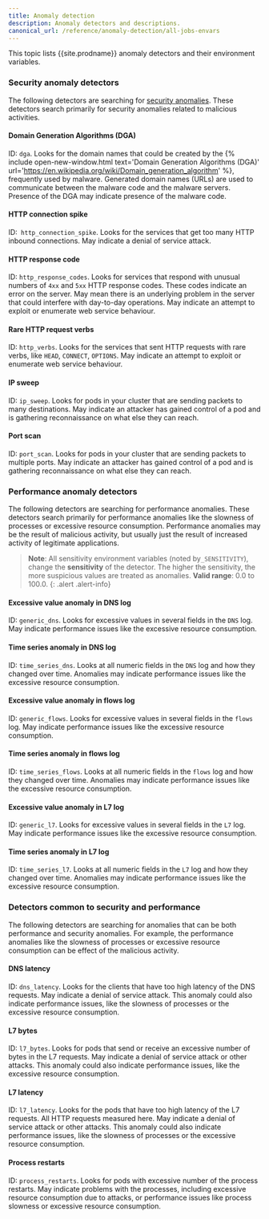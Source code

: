 ```yaml
---
title: Anomaly detection 
description: Anomaly detectors and descriptions.
canonical_url: /reference/anomaly-detection/all-jobs-envars
---
```


This topic lists {{site.prodname}} anomaly detectors and their environment variables.

### Security anomaly detectors 

The following detectors are searching for [security anomalies]({{site.baseurl}}/threat/security-anomalies). These detectors search primarily for security anomalies related to malicious activities. 

#### Domain Generation Algorithms (DGA)

ID: `dga`. Looks for the domain names that could be created by the {% include open-new-window.html text='Domain Generation Algorithms (DGA)' url='https://en.wikipedia.org/wiki/Domain_generation_algorithm' %}, frequently used by malware. Generated domain names (URLs) are used to communicate between the malware code and the malware servers. Presence of the DGA may indicate presence of the malware code.

#### HTTP connection spike

ID:` http_connection_spike`. Looks for the services that get too many HTTP inbound connections. May indicate a denial of service attack.

#### HTTP response code

ID: `http_response_codes`. Looks for services that respond with unusual numbers of `4xx` and `5xx` HTTP response codes. 
These codes indicate an error on the server. May mean there is an underlying problem in the server that could 
interfere with day-to-day operations. May indicate an attempt to exploit or enumerate web service behaviour.

#### Rare HTTP request verbs

ID: `http_verbs`. Looks for the services that sent HTTP requests with rare verbs, like `HEAD`, `CONNECT`, `OPTIONS`. 
May indicate an attempt to exploit or enumerate web service behaviour.

#### IP sweep

ID: `ip_sweep`. Looks for pods in your cluster that are sending packets to many destinations. 
May indicate an attacker has gained control of a pod and is gathering reconnaissance on what else they can reach.

#### Port scan

ID: `port_scan`. Looks for pods in your cluster that are sending packets to multiple ports. 
May indicate an attacker has gained control of a pod and is gathering reconnaissance on what else they can reach.

### Performance anomaly detectors 

The following detectors are searching for performance anomalies. These detectors search primarily for performance anomalies like the slowness of processes or excessive resource consumption. Performance anomalies may be the result of malicious activity, but usually just the result of increased activity of legitimate applications.

>**Note**: All sensitivity environment variables (noted by`_SENSITIVITY`), change the **sensitivity** of the detector. 
> The higher the sensitivity, the more suspicious values are treated as anomalies. 
>  **Valid range**: 0.0 to 100.0.
{: .alert .alert-info}

#### Excessive value anomaly in DNS log

ID: `generic_dns`. Looks for excessive values in several fields in the `DNS` log. May indicate performance 
issues like the excessive resource consumption.

#### Time series anomaly in DNS log

ID: `time_series_dns`. Looks at all numeric fields in the `DNS` log and how they changed over time. 
Anomalies may indicate performance issues like the excessive resource consumption.

#### Excessive value anomaly in flows log

ID: `generic_flows`. Looks for excessive values in several fields in the `flows` log. May indicate performance 
issues like the excessive resource consumption.

#### Time series anomaly in flows log

ID: `time_series_flows`. Looks at all numeric fields in the `flows` log and how they changed over time. 
Anomalies may indicate performance issues like the excessive resource consumption.

#### Excessive value anomaly in L7 log

ID: `generic_l7`. Looks for excessive values in several fields in the `L7` log. May indicate performance 
issues like the excessive resource consumption.

#### Time series anomaly in L7 log

ID: `time_series_l7`. Looks at all numeric fields in the `L7` log and how they changed over time. 
Anomalies may indicate performance issues like the excessive resource consumption.

### Detectors common to security and performance

The following detectors are searching for anomalies that can be both 
performance and security anomalies. For example, the performance anomalies like the slowness of processes or excessive resource consumption can be effect of the
malicious activity.

#### DNS latency

ID: `dns_latency`. Looks for the clients that have too high latency of the DNS requests. May indicate a denial of service attack. 
This anomaly could also indicate performance issues, like the slowness of processes or the excessive resource consumption.

#### L7 bytes   

ID: `l7_bytes`. Looks for pods that send or receive an excessive number of bytes in the L7 requests. 
May indicate a denial of service attack or other attacks. This anomaly could also indicate performance issues, like the excessive resource consumption.  

#### L7 latency

ID: `l7_latency`. Looks for the pods that have too high latency of the L7 requests. All HTTP requests measured here. 
May indicate a denial of service attack or other attacks. This anomaly could also indicate performance issues, 
like the slowness of processes or the excessive resource consumption.

#### Process restarts

ID: `process_restarts`. Looks for pods with excessive number of the process restarts. May indicate problems with 
the processes, including excessive resource consumption due to attacks, or performance issues like process slowness 
or excessive resource consumption.
